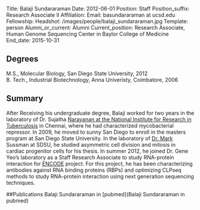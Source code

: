 Title: Balaji Sundararaman
Date: 2012-06-01
Position: Staff
Position_suffix: Research Associate II
Affiliation:
Email: basundararaman at ucsd.edu
Fellowship:
Headshot: /images/people/balaji_sundararaman.jpg
Template: person
Alumni_or_current: Alumni
Current_position: Research Associate, Human Genome Sequencing Center in Baylor College of Medicine
End_date: 2015-10-31
<!-- Status: draft -->

## Degrees
M.S., Molecular Biology, San Diego State University, 2012<br>
B. Tech., Industrial Biotechnology, Anna Univeristy, Coimbatore, 2006<br>

## Summary
After Receiving his undergraduate degree, Balaji worked for two years in the laboratory of Dr. Sujatha [Narayanan at the National Institute for Research in Tuberculosis](http://www.nirt.res.in/) in Chennai, where he had characterized mycobacterial repressor. In 2009, he moved to sunny San Diego to enroll in the masters program at San Diego State University. In the laboratory of [Dr. Mark](http://heart.sdsu.edu/) Sussman at SDSU, he studied asymmetric cell division and mitosis in cardiac progenitor cells for his thesis. In summer 2012, he joined Dr. Gene Yeo’s laboratory as a Staff Research Associate to study RNA-protein interaction for [ENCODE](https://www.encodeproject.org/) project. For this project, he has been characterizing antibodies against RNA binding proteins (RBPs) and optimizing CLPseq methods to study RNA-protein interaction using next generation sequencing techniques.

##Publications
Balaji Sundararaman in [pubmed](Balaji Sundararaman in pubmed)